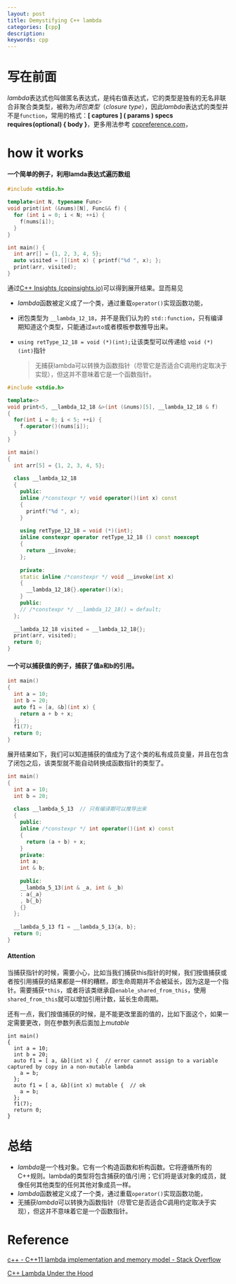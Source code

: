 ```yaml
---
layout: post
title: Demystifying C++ lambda
categories: [cpp]
description: 
keywords: cpp
---
```

# 写在前面

*lambda*表达式也叫做匿名表达式，是纯右值表达式，它的类型是独有的无名非联合非聚合类类型，被称为*闭包类型*（*closure type*），因此*lambda*表达式的类型并不是`function`，常用的格式：**[ captures ] ( params ) specs requires ﻿(optional) { body }**，更多用法参考 [cppreference.com](https://en.cppreference.com/w/cpp/language/lambda)，

# how it works

#### **一个简单的例子，利用lamda表达式遍历数组**

```c++
#include <stdio.h>

template<int N, typename Func>
void print(int (&nums)[N], Func&& f) {
  for (int i = 0; i < N; ++i) {
    f(nums[i]);
  }
}

int main() {
  int arr[] = {1, 2, 3, 4, 5};
  auto visited = [](int x) { printf("%d ", x); };
  print(arr, visited);
}
```

通过[C++ Insights (cppinsights.io)](https://cppinsights.io/)可以得到展开结果。显而易见

+ *lambda*函数被定义成了一个类，通过重载`operator()`实现函数功能，

+ 闭包类型为 `__lambda_12_18`，并不是我们认为的 `std::function`，只有编译期知道这个类型，只能通过`auto`或者模板参数推导出来。

+ `using retType_12_18 = void (*)(int);`让该类型可以传递给 `void (*)(int)`指针

  > 无捕获lambda可以转换为函数指针（尽管它是否适合C调用约定取决于实现），但这并不意味着它是一个函数指针。

```C++
#include <stdio.h>

template<>
void print<5, __lambda_12_18 &>(int (&nums)[5], __lambda_12_18 & f)
{
  for(int i = 0; i < 5; ++i) {
    f.operator()(nums[i]);
  }
}

int main()
{
  int arr[5] = {1, 2, 3, 4, 5};
    
  class __lambda_12_18
  {
    public: 
    inline /*constexpr */ void operator()(int x) const
    {
      printf("%d ", x);
    }
    
    using retType_12_18 = void (*)(int);
    inline constexpr operator retType_12_18 () const noexcept
    {
      return __invoke;
    };
    
    private: 
    static inline /*constexpr */ void __invoke(int x)
    {
      __lambda_12_18{}.operator()(x);
    }
    public:
    // /*constexpr */ __lambda_12_18() = default;
  };
  
  __lambda_12_18 visited = __lambda_12_18{};
  print(arr, visited);
  return 0;
}
```



#### **一个可以捕获值的例子，捕获了值a和b的引用。**

```c++
int main()
{
  int a = 10;
  int b = 20;
  auto f1 = [a, &b](int x) { 
  	return a + b + x;
  };
  f1(7);
  return 0;
}
```

展开结果如下，我们可以知道捕获的值成为了这个类的私有成员变量，并且在包含了闭包之后，该类型就不能自动转换成函数指针的类型了。

```c++
int main()
{
  int a = 10;
  int b = 20;
    
  class __lambda_5_13  // 只有编译期可以推导出来
  {
    public: 
    inline /*constexpr */ int operator()(int x) const
    {
      return (a + b) + x;
    }
    private: 
    int a;
    int & b;
    
    public:
    __lambda_5_13(int & _a, int & _b)
    : a{_a}
    , b{_b}
    {}
  };
  
  __lambda_5_13 f1 = __lambda_5_13{a, b};
  return 0;
}
```

#### Attention

当捕获指针的时候，需要小心，比如当我们捕获this指针的时候，我们按值捕获或者按引用捕获的结果都是一样的糟糕，即生命周期并不会被延长，因为这是一个指针。需要捕获`*this`，或者将该类继承自`enable_shared_from_this`，使用 `shared_from_this`就可以增加引用计数，延长生命周期。

还有一点，我们按值捕获的时候，是不能更改里面的值的，比如下面这个，如果一定需要更改，则在参数列表后面加上*mutable*

```
int main()
{
  int a = 10;
  int b = 20;
  auto f1 = [ a, &b](int x) {  // error cannot assign to a variable captured by copy in a non-mutable lambda
  	a = b;
  };
  auto f1 = [ a, &b](int x) mutable {  // ok
  	a = b;
  };  
  f1(7);
  return 0;
}
```

# 总结

+ *lambda*是一个栈对象。它有一个构造函数和析构函数。它将遵循所有的C++规则。lambda的类型将包含捕获的值/引用；它们将是该对象的成员，就像任何其他类型的任何其他对象成员一样。
+ *lambda*函数被定义成了一个类，通过重载`operator()`实现函数功能，
+ 无捕获*lambda*可以转换为函数指针（尽管它是否适合C调用约定取决于实现），但这并不意味着它是一个函数指针。


# Reference

[c++ - C++11 lambda implementation and memory model - Stack Overflow](https://stackoverflow.com/questions/12202656/c11-lambda-implementation-and-memory-model)

[C++ Lambda Under the Hood](https://medium.com/software-design/c-lambda-under-the-hood-9b5cd06e550a)

